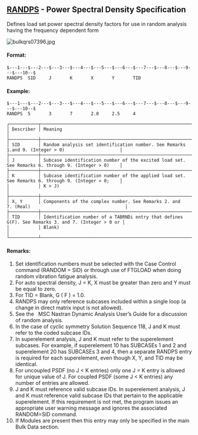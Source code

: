 ## [RANDPS](https://nexus.hexagon.com/documentationcenter/bundle/MSC_Nastran_2022.4/page/Nastran_Combined_Book/qrg/bulkqrs/TOC.RANDPS.xhtml) - Power Spectral Density Specification

Defines load set power spectral density factors for use in random analysis having the frequency dependent form

![bulkqrs07396.jpg](https://help-be.hexagonmi.com/bundle/MSC_Nastran_2022.4/page/Nastran_Combined_Book/qrg/bulkqrs/../../../assets/bulkqrs07396.jpg?_LANG=enus)  

#### Format:

```nastran
$---1---$---2---$---3---$---4---$---5---$---6---$---7---$---8---$---9---$---10--$
RANDPS  SID     J       K       X       Y       TID                             
```

#### Example:

```nastran
$---1---$---2---$---3---$---4---$---5---$---6---$---7---$---8---$---9---$---10--$
RANDPS  5       3       7       2.0     2.5     4                               
```

```text
┌───────────┬───────────────────────────────────────────────────────────────────────────────────────────────────┐
│ Describer │ Meaning                                                                                           │
├───────────┼───────────────────────────────────────────────────────────────────────────────────────────────────┤
│ SID       │ Random analysis set identification number. See Remarks 1.and 9. (Integer > 0)                     │
├───────────┼───────────────────────────────────────────────────────────────────────────────────────────────────┤
│ J         │ Subcase identification number of the excited load set. See Remarks 6. through 9. (Integer > 0)    │
├───────────┼───────────────────────────────────────────────────────────────────────────────────────────────────┤
│ K         │ Subcase identification number of the applied load set. See Remarks 6. through 9. (Integer > 0;    │
│           │ K > J)                                                                                            │
├───────────┼───────────────────────────────────────────────────────────────────────────────────────────────────┤
│ X, Y      │ Components of the complex number. See Remarks 2. and 7. (Real)                                    │
├───────────┼───────────────────────────────────────────────────────────────────────────────────────────────────┤
│ TID       │ Identification number of a TABRNDi entry that defines G(F). See Remarks 3. and 7. (Integer > 0 or │
│           │ Blank)                                                                                            │
└───────────┴───────────────────────────────────────────────────────────────────────────────────────────────────┘
```

#### Remarks:

1. Set identification numbers must be selected with the Case Control command (RANDOM = SID) or through use of FTGLOAD when doing random vibration fatigue analysis.
2. For auto spectral density, J = K, X must be greater than zero and Y must be equal to zero.
3. For TID = Blank,  G ( F ) = 1.0.
4. RANDPS may only reference subcases included within a single loop (a change in direct matrix input is not allowed).
5. See the   MSC Nastran Dynamic Analysis User’s Guide  for a discussion of random analysis.
6. In the case of cyclic symmetry Solution Sequence 118, J and K must refer to the coded subcase IDs.
7. In superelement analysis, J and K must refer to the superelement subcases. For example, if superelement 10 has SUBCASEs 1 and 2 and superelement 20 has SUBCASEs 3 and 4, then a separate RANDPS entry is required for each superelement, even though X, Y, and TID may be identical.
8. For uncoupled PSDF (no J < K entries) only one J = K entry is allowed for unique value of J. For coupled PSDF (some J < K entries) any number of entries are allowed.
9. J and K must reference valid subcase IDs. In superelement analysis, J and K must reference valid subcase IDs that pertain to the applicable superelement. If this requirement is not met, the program issues an appropriate user warning message and ignores the associated RANDOM=SID command.
10. If Modules are present then this entry may only be specified in the main Bulk Data section.
